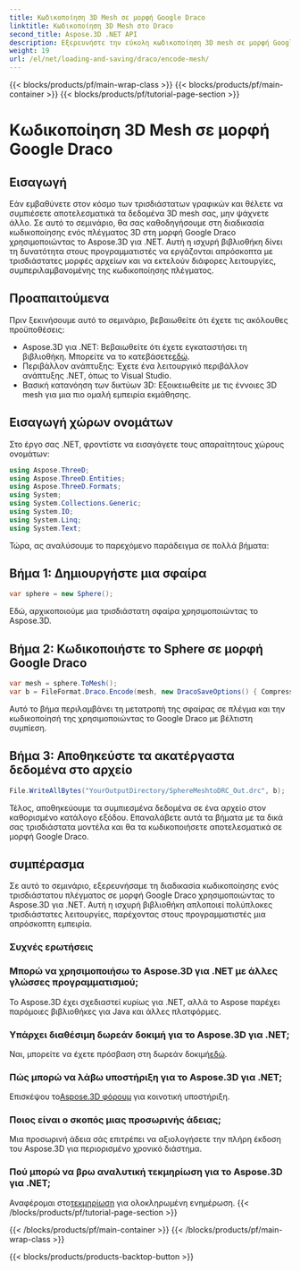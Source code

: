 ```yaml
---
title: Κωδικοποίηση 3D Mesh σε μορφή Google Draco
linktitle: Κωδικοποίηση 3D Mesh στο Draco
second_title: Aspose.3D .NET API
description: Εξερευνήστε την εύκολη κωδικοποίηση 3D mesh σε μορφή Google Draco χρησιμοποιώντας το Aspose.3D για .NET. Ακολουθήστε τον βήμα προς βήμα οδηγό μας. Αποτελεσματικό, ισχυρό και φιλικό προς τους προγραμματιστές!
weight: 19
url: /el/net/loading-and-saving/draco/encode-mesh/
---
```


{{< blocks/products/pf/main-wrap-class >}}
{{< blocks/products/pf/main-container >}}
{{< blocks/products/pf/tutorial-page-section >}}

# Κωδικοποίηση 3D Mesh σε μορφή Google Draco

## Εισαγωγή
Εάν εμβαθύνετε στον κόσμο των τρισδιάστατων γραφικών και θέλετε να συμπιέσετε αποτελεσματικά τα δεδομένα 3D mesh σας, μην ψάχνετε άλλο. Σε αυτό το σεμινάριο, θα σας καθοδηγήσουμε στη διαδικασία κωδικοποίησης ενός πλέγματος 3D στη μορφή Google Draco χρησιμοποιώντας το Aspose.3D για .NET. Αυτή η ισχυρή βιβλιοθήκη δίνει τη δυνατότητα στους προγραμματιστές να εργάζονται απρόσκοπτα με τρισδιάστατες μορφές αρχείων και να εκτελούν διάφορες λειτουργίες, συμπεριλαμβανομένης της κωδικοποίησης πλέγματος.
## Προαπαιτούμενα
Πριν ξεκινήσουμε αυτό το σεμινάριο, βεβαιωθείτε ότι έχετε τις ακόλουθες προϋποθέσεις:
-  Aspose.3D για .NET: Βεβαιωθείτε ότι έχετε εγκαταστήσει τη βιβλιοθήκη. Μπορείτε να το κατεβάσετε[εδώ](https://releases.aspose.com/3d/net/).
- Περιβάλλον ανάπτυξης: Έχετε ένα λειτουργικό περιβάλλον ανάπτυξης .NET, όπως το Visual Studio.
- Βασική κατανόηση των δικτύων 3D: Εξοικειωθείτε με τις έννοιες 3D mesh για μια πιο ομαλή εμπειρία εκμάθησης.
## Εισαγωγή χώρων ονομάτων
Στο έργο σας .NET, φροντίστε να εισαγάγετε τους απαραίτητους χώρους ονομάτων:
```csharp
using Aspose.ThreeD;
using Aspose.ThreeD.Entities;
using Aspose.ThreeD.Formats;
using System;
using System.Collections.Generic;
using System.IO;
using System.Linq;
using System.Text;
```
Τώρα, ας αναλύσουμε το παρεχόμενο παράδειγμα σε πολλά βήματα:
## Βήμα 1: Δημιουργήστε μια σφαίρα
```csharp
var sphere = new Sphere();
```
Εδώ, αρχικοποιούμε μια τρισδιάστατη σφαίρα χρησιμοποιώντας το Aspose.3D.
## Βήμα 2: Κωδικοποιήστε το Sphere σε μορφή Google Draco
```csharp
var mesh = sphere.ToMesh();
var b = FileFormat.Draco.Encode(mesh, new DracoSaveOptions() { CompressionLevel = DracoCompressionLevel.Optimal });
```
Αυτό το βήμα περιλαμβάνει τη μετατροπή της σφαίρας σε πλέγμα και την κωδικοποίησή της χρησιμοποιώντας το Google Draco με βέλτιστη συμπίεση.
## Βήμα 3: Αποθηκεύστε τα ακατέργαστα δεδομένα στο αρχείο
```csharp
File.WriteAllBytes("YourOutputDirectory/SphereMeshtoDRC_Out.drc", b);
```
Τέλος, αποθηκεύουμε τα συμπιεσμένα δεδομένα σε ένα αρχείο στον καθορισμένο κατάλογο εξόδου.
Επαναλάβετε αυτά τα βήματα με τα δικά σας τρισδιάστατα μοντέλα και θα τα κωδικοποιήσετε αποτελεσματικά σε μορφή Google Draco.
## συμπέρασμα
Σε αυτό το σεμινάριο, εξερευνήσαμε τη διαδικασία κωδικοποίησης ενός τρισδιάστατου πλέγματος σε μορφή Google Draco χρησιμοποιώντας το Aspose.3D για .NET. Αυτή η ισχυρή βιβλιοθήκη απλοποιεί πολύπλοκες τρισδιάστατες λειτουργίες, παρέχοντας στους προγραμματιστές μια απρόσκοπτη εμπειρία.

### Συχνές ερωτήσεις
### Μπορώ να χρησιμοποιήσω το Aspose.3D για .NET με άλλες γλώσσες προγραμματισμού;
Το Aspose.3D έχει σχεδιαστεί κυρίως για .NET, αλλά το Aspose παρέχει παρόμοιες βιβλιοθήκες για Java και άλλες πλατφόρμες.
### Υπάρχει διαθέσιμη δωρεάν δοκιμή για το Aspose.3D για .NET;
 Ναι, μπορείτε να έχετε πρόσβαση στη δωρεάν δοκιμή[εδώ](https://releases.aspose.com/).
### Πώς μπορώ να λάβω υποστήριξη για το Aspose.3D για .NET;
 Επισκέψου το[Aspose.3D φόρουμ](https://forum.aspose.com/c/3d/18) για κοινοτική υποστήριξη.
### Ποιος είναι ο σκοπός μιας προσωρινής άδειας;
Μια προσωρινή άδεια σάς επιτρέπει να αξιολογήσετε την πλήρη έκδοση του Aspose.3D για περιορισμένο χρονικό διάστημα.
### Πού μπορώ να βρω αναλυτική τεκμηρίωση για το Aspose.3D για .NET;
 Αναφέρομαι στο[τεκμηρίωση](https://reference.aspose.com/3d/net/) για ολοκληρωμένη ενημέρωση.
{{< /blocks/products/pf/tutorial-page-section >}}

{{< /blocks/products/pf/main-container >}}
{{< /blocks/products/pf/main-wrap-class >}}

{{< blocks/products/products-backtop-button >}}
